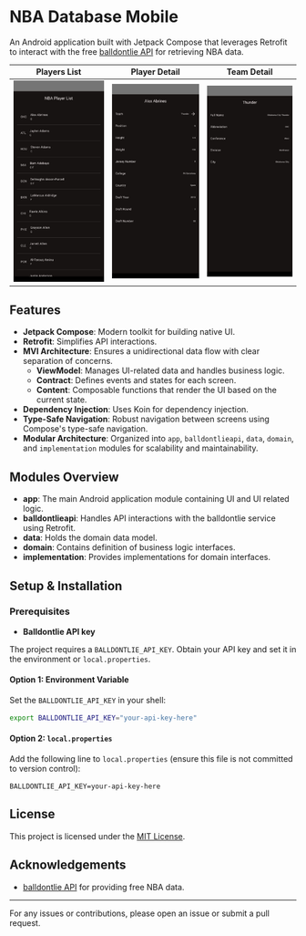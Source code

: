 # NBA Database Mobile

An Android application built with Jetpack Compose that leverages Retrofit to interact with the free [balldontlie API](https://www.balldontlie.io/) for retrieving NBA data.

| Players List                             | Player Detail                             | Team Detail                             |
|------------------------------------------|-------------------------------------------|-----------------------------------------|
| ![Players List](doc/screenshots/1.jpeg)  | ![Player Detail](doc/screenshots/2.jpeg)  | ![Team Detail](doc/screenshots/3.jpeg)  |


## Features

- **Jetpack Compose**: Modern toolkit for building native UI.
- **Retrofit**: Simplifies API interactions.
- **MVI Architecture**: Ensures a unidirectional data flow with clear separation of concerns.
    - **ViewModel**: Manages UI-related data and handles business logic.
    - **Contract**: Defines events and states for each screen.
    - **Content**: Composable functions that render the UI based on the current state.
- **Dependency Injection**: Uses Koin for dependency injection.
- **Type-Safe Navigation**: Robust navigation between screens using Compose's type-safe navigation.
- **Modular Architecture**: Organized into `app`, `balldontlieapi`, `data`, `domain`, and `implementation` modules for scalability and maintainability.

## Modules Overview

- **app**: The main Android application module containing UI and UI related logic.
- **balldontlieapi**: Handles API interactions with the balldontlie service using Retrofit.
- **data**: Holds the domain data model.
- **domain**: Contains definition of business logic interfaces.
- **implementation**: Provides implementations for domain interfaces.

## Setup & Installation

### Prerequisites

- **Balldontlie API key**

The project requires a `BALLDONTLIE_API_KEY`. Obtain your API key and set it in the environment or `local.properties`.

#### Option 1: Environment Variable

Set the `BALLDONTLIE_API_KEY` in your shell:

```bash
export BALLDONTLIE_API_KEY="your-api-key-here"
```

#### Option 2: `local.properties`

Add the following line to `local.properties` (ensure this file is not committed to version control):

```properties
BALLDONTLIE_API_KEY=your-api-key-here
```

## License

This project is licensed under the [MIT License](LICENSE).

## Acknowledgements

- [balldontlie API](https://www.balldontlie.io/) for providing free NBA data.

---

For any issues or contributions, please open an issue or submit a pull request.
